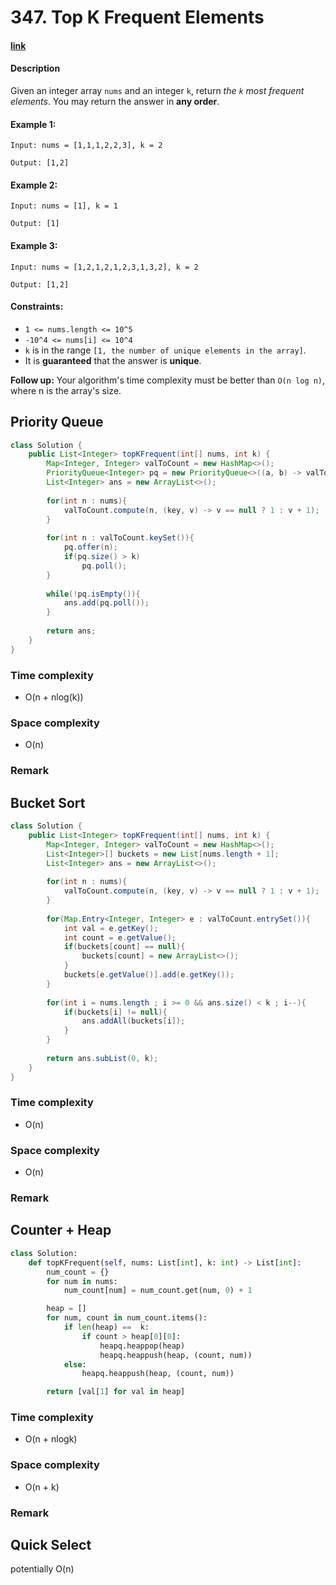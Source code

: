 # 347. Top K Frequent Elements

#### [link](https://leetcode.com/problems/top-k-frequent-elements/)

#### Description
Given an integer array `nums` and an integer `k`, return *the `k` most frequent elements*. You may return the answer in **any order**.

#### Example 1:
```
Input: nums = [1,1,1,2,2,3], k = 2

Output: [1,2]
```
#### Example 2:
```
Input: nums = [1], k = 1

Output: [1]
```
#### Example 3:
```
Input: nums = [1,2,1,2,1,2,3,1,3,2], k = 2

Output: [1,2]
```

#### Constraints:
* `1 <= nums.length <= 10^5`
* `-10^4 <= nums[i] <= 10^4`
* `k` is in the range `[1, the number of unique elements in the array]`.
* It is **guaranteed** that the answer is **unique**.
 

**Follow up:** Your algorithm's time complexity must be better than `O(n log n)`, where n is the array's size.


## Priority Queue
```java
class Solution {
    public List<Integer> topKFrequent(int[] nums, int k) {
        Map<Integer, Integer> valToCount = new HashMap<>();
        PriorityQueue<Integer> pq = new PriorityQueue<>((a, b) -> valToCount.get(a) - valToCount.get(b)); 
        List<Integer> ans = new ArrayList<>();
            
        for(int n : nums){
            valToCount.compute(n, (key, v) -> v == null ? 1 : v + 1);
        }
        
        for(int n : valToCount.keySet()){
            pq.offer(n);
            if(pq.size() > k)
                pq.poll();
        }
        
        while(!pq.isEmpty()){
            ans.add(pq.poll());
        }
        
        return ans;
    }
}
```
### Time complexity
* O(n + nlog(k))
### Space complexity
* O(n)
### Remark

## Bucket Sort
```java
class Solution {
    public List<Integer> topKFrequent(int[] nums, int k) {
        Map<Integer, Integer> valToCount = new HashMap<>();
        List<Integer>[] buckets = new List[nums.length + 1]; 
        List<Integer> ans = new ArrayList<>();
            
        for(int n : nums){
            valToCount.compute(n, (key, v) -> v == null ? 1 : v + 1);
        }
        
        for(Map.Entry<Integer, Integer> e : valToCount.entrySet()){
            int val = e.getKey();
            int count = e.getValue();
            if(buckets[count] == null){
                buckets[count] = new ArrayList<>();
            }
            buckets[e.getValue()].add(e.getKey());
        }
        
        for(int i = nums.length ; i >= 0 && ans.size() < k ; i--){
            if(buckets[i] != null){
                ans.addAll(buckets[i]);
            }
        }
        
        return ans.subList(0, k);
    }
}
```
### Time complexity
* O(n)
### Space complexity
* O(n)
### Remark

## Counter + Heap
```python
class Solution:
    def topKFrequent(self, nums: List[int], k: int) -> List[int]:
        num_count = {}
        for num in nums:
            num_count[num] = num_count.get(num, 0) + 1

        heap = []
        for num, count in num_count.items():    
            if len(heap) ==  k:
                if count > heap[0][0]:
                    heapq.heappop(heap)
                    heapq.heappush(heap, (count, num))
            else:
                heapq.heappush(heap, (count, num))

        return [val[1] for val in heap]
```
### Time complexity
* O(n + nlogk)
### Space complexity
* O(n + k)
### Remark

## Quick Select
potentially O(n)